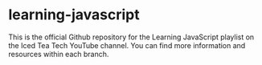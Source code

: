 # learning-javascript
This is the official Github repository for the Learning JavaScript playlist on the Iced Tea Tech YouTube
channel. You can find more information and resources within each branch.
